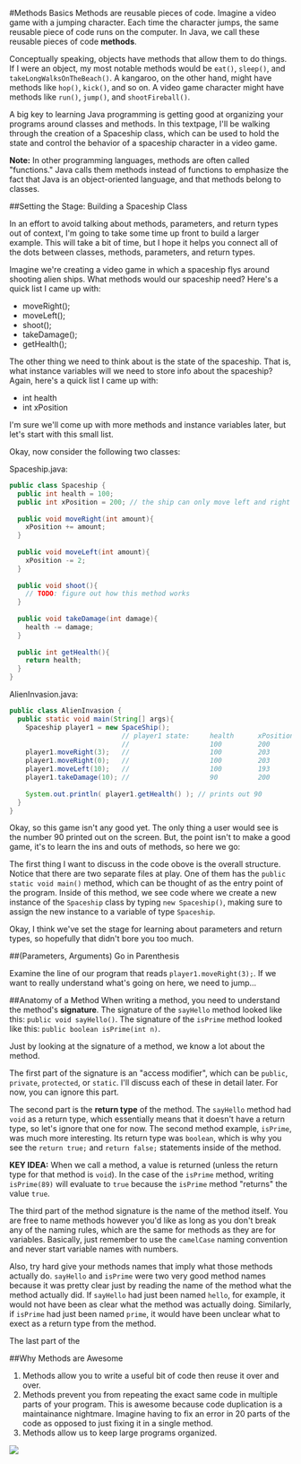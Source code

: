 #Methods Basics
Methods are reusable pieces of code. Imagine a video game with a jumping character. Each time the character jumps, the same reusable piece of code runs on the computer. In Java, we call these reusable pieces of code **methods**.

Conceptually speaking, objects have methods that allow them to do things. If I were an object, my most notable methods would be `eat()`, `sleep()`, and `takeLongWalksOnTheBeach()`. A kangaroo, on the other hand, might have methods like `hop()`, `kick()`, and so on. A video game character might have methods like `run()`, `jump()`, and `shootFireball()`.

A big key to learning Java programming is getting good at organizing your programs around classes and methods. In this textpage, I'll be walking through the creation of a Spaceship class, which can be used to hold the state and control the behavior of a spaceship character in a video game.

**Note:** In other programming languages, methods are often called "functions." Java calls them methods instead of functions to emphasize the fact that Java is an object-oriented language, and that methods belong to classes.

##Setting the Stage: Building a Spaceship Class

In an effort to avoid talking about methods, parameters, and return types out of context, I'm going to take some time up front to build a larger example. This will take a bit of time, but I hope it helps you connect all of the dots between classes, methods, parameters, and return types.

Imagine we're creating a video game in which a spaceship flys around shooting alien ships. What methods would our spaceship need? Here's a quick list I came up with:

* moveRight();
* moveLeft();
* shoot();
* takeDamage();
* getHealth();

The other thing we need to think about is the state of the spaceship. That is, what instance variables will we need to store info about the spaceship? Again, here's a quick list I came up with:

* int health
* int xPosition

I'm sure we'll come up with more methods and instance variables later, but let's start with this small list.

Okay, now consider the following two classes:

Spaceship.java:
```java
public class Spaceship {
  public int health = 100;
  public int xPosition = 200; // the ship can only move left and right
  
  public void moveRight(int amount){
    xPosition += amount;
  }
  
  public void moveLeft(int amount){
    xPosition -= 2;
  }
  
  public void shoot(){
    // TODO: figure out how this method works
  }
  
  public void takeDamage(int damage){
    health -= damage;
  }
  
  public int getHealth(){
    return health;
  }
}
```

AlienInvasion.java:
```java
public class AlienInvasion {
  public static void main(String[] args){
    Spaceship player1 = new SpaceShip();
                            // player1 state:     health      xPosition
                            //                    100         200
    player1.moveRight(3);   //                    100         203
    player1.moveRight(0);   //                    100         203
    player1.moveLeft(10);   //                    100         193
    player1.takeDamage(10); //                    90          200
    
    System.out.println( player1.getHealth() ); // prints out 90
  }
}
```

Okay, so this game isn't any good yet. The only thing a user would see is the number 90 printed out on the screen. But, the point isn't to make a good game, it's to learn the ins and outs of methods, so here we go:

The first thing I want to discuss in the code obove is the overall structure. Notice that there are two separate files at play. One of them has the `public static void main()` method, which can be thought of as the entry point of the program. Inside of this method, we see code where we create a new instance of the `Spaceship` class by typing `new Spaceship()`, making sure to assign the new instance to a variable of type `Spaceship`.

Okay, I think we've set the stage for learning about parameters and return types, so hopefully that didn't bore you too much.

##(Parameters, Arguments) Go in Parenthesis

Examine the line of our program that reads `player1.moveRight(3);`. If we want to really understand what's going on here, we need to jump...



##Anatomy of a Method
When writing a method, you need to understand the method's **signature**. The signature of the `sayHello` method looked like this: `public void sayHello()`. The signature of the `isPrime` method looked like this: `public boolean isPrime(int n)`.

Just by looking at the signature of a method, we know a lot about the method.

The first part of the signature is an "access modifier", which can be `public`, `private`, `protected`, or `static`. I'll discuss each of these in detail later. For now, you can ignore this part.

The second part is the **return type** of the method. The `sayHello` method had `void` as a return type, which essentially means that it doesn't have a return type, so let's ignore that one for now. The second method example, `isPrime`, was much more interesting. Its return type was `boolean`, which is why you see the `return true;` and `return false;` statements inside of the method.

**KEY IDEA:** When we call a method, a value is returned (unless the return type for that method is `void`). In the case of the `isPrime` method, writing `isPrime(89)` will evaluate to `true` because the `isPrime` method "returns" the value `true`.

The third part of the method signature is the name of the method itself. You are free to name methods however you'd like as long as you don't break any of the naming rules, which are the same for methods as they are for variables. Basically, just remember to use the `camelCase` naming convention and never start variable names with numbers.

Also, try hard give your methods names that imply what those methods actually do. `sayHello` and `isPrime` were two very good method names because it was pretty clear just by reading the name of the method what the method actually did. If `sayHello` had just been named `hello`, for example, it would not have been as clear what the method was actually doing. Similarly, if `isPrime` had just been named `prime`, it would have been unclear what to exect as a return type from the method.

The last part of the 


##Why Methods are Awesome
1. Methods allow you to write a useful bit of code then reuse it over and over.
2. Methods prevent you from repeating the exact same code in multiple parts of your program. This is awesome because code duplication is a maintainance nightmare. Imagine having to fix an error in 20 parts of the code as opposed to just fixing it in a single method. 
3. Methods allow us to keep large programs organized.


![](http://christensenacademy.org/img/signature.png)
